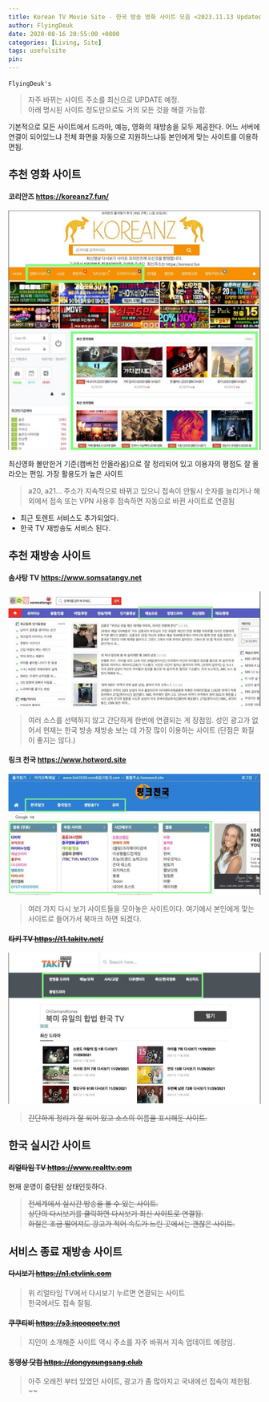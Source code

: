 ```yaml
---
title: Korean TV Movie Site - 한국 방송 영화 사이트 모음 <2023.11.13 Updated>
author: FlyingDeuk
date: 2020-08-16 20:55:00 +0800
categories: [Living, Site]
tags: usefulsite
pin:
---
```


`FlyingDeuk's`
> 자주 바뀌는 사이트 주소를 최신으로 UPDATE 예정.<br>
아래 명시된 사이트 정도만으로도 거의 모든 것을 해결 가능함.<br>

기본적으로 모든 사이트에서 드라마, 예능, 영화의 재방송을 모두 제공한다. 어느 서버에 연결이 되어있느냐 전체 화면을 자동으로 지원하느냐등 본인에게 맞는 사이트를 이용하면됨.

## 추천 영화 사이트

#### 코리안즈 <https://koreanz7.fun/>
![site](/img/living/site/site1.jpg)

최신영화 볼만한거 기준(캠버전 안올라옴)으로 잘 정리되어 있고 이용자의 평점도 잘 올라오는 편임. 가장 활용도가 높은 사이트
> a20, a21... 주소가 지속적으로 바뀌고 있으니 접속이 안될시 숫자를 늘리거나 해외에서 접속 또는 VPN 사용후 접속하면 자동으로 바뀐 사이트로 연결됨<br>
- 최근 토렌트 서비스도 추가되었다.
- 한국 TV 재방송도 서비스 된다. 


## 추천 재방송 사이트

#### 솜사탕 TV <https://www.somsatangv.net>
![site](/img/living/site/site4.jpg)

> 여러 소스를 선택하지 않고 간단하게 한번에 연결되는 게 장점임. 성인 광고가 없어서 현재는 한국 방송 재방송 보는 데 가장 많이 이용하는 사이트 (단점은 화질이 좋지는 않다.)


#### 링크 천국  <https://www.hotword.site>
![site](/img/living/site/site3.jpg)

> 여러 가지 다시 보기 사이트들을 모아놓은 사이트이다. 여기에서 본인에게 맞는 사이트로 들어가서 북마크 하면 되겠다.



#### ~~타키 TV <https://t1.takitv.net/>~~
![site](/img/living/site/site2.jpg)

> ~~간단하게 정리가 잘 되어 있고 소스의 이름을 표시해둔 사이트.~~

## 한국 실시간 사이트

#### ~~리얼타임 TV <https://www.realttv.com>~~
현재 운영이 중단된 상태인듯하다.
> ~~전세계에서 실시간 방송을 볼 수 있는 사이트.<br>
상단의 다시보기를 클릭하면 다시보기 최신 사이트로 연결됨. <br> 화질은 조금 떨어져도 광고가 적어 속도가 느린 곳에서는 괜찮은 사이트.~~

## 서비스 종료 재방송 사이트

#### ~~다시보기 <https://n1.etvlink.com>~~
>위 리얼타임 TV에서 다시보기 누르면 연결되는 사이트<br>
한국에서도 접속 잘됨.

#### ~~쿠쿠티비 <https://s3.iqooqootv.net>~~
>지인이 소개해준 사이트 역시 주소를 자주 바꿔서 지속 업데이트 예정임.

#### ~~동영상 닷컴 <https://dongyoungsang.club>~~
> 아주 오래전 부터 있었던 사이트, 광고가 좀 많아지고 국내에선 접속이 제한됨.<br> ~~
